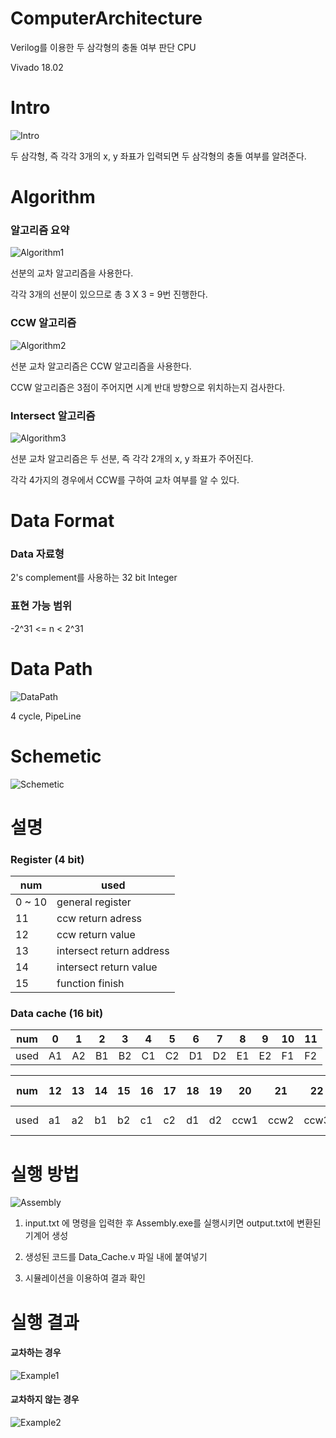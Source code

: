 # ComputerArchitecture

Verilog를 이용한 두 삼각형의 충돌 여부 판단 CPU

Vivado 18.02

# Intro

![Intro](./image/image0.png)

두 삼각형, 즉 각각 3개의 x, y 좌표가 입력되면 두 삼각형의 충돌 여부를 알려준다.

# Algorithm

### 알고리즘 요약

![Algorithm1](./image/image0-1.png)

선분의 교차 알고리즘을 사용한다.

각각 3개의 선분이 있으므로 총 3 X 3 = 9번 진행한다.

### CCW 알고리즘

![Algorithm2](./image/image0-2.png)

선분 교차 알고리즘은 CCW 알고리즘을 사용한다.

CCW 알고리즘은 3점이 주어지면 시계 반대 방향으로 위치하는지 검사한다.

### Intersect 알고리즘

![Algorithm3](./image/image0-3.png)

선분 교차 알고리즘은 두 선분, 즉 각각 2개의 x, y 좌표가 주어진다.

각각 4가지의 경우에서 CCW를 구하여 교차 여부를 알 수 있다.

# Data Format

### Data 자료형

2's complement를 사용하는 32 bit Integer

### 표현 가능 범위

-2^31 <= n < 2^31

# Data Path

![DataPath](./image/image.png)

4 cycle, PipeLine 

# Schemetic

![Schemetic](./image/image2.png)

# 설명

### Register (4 bit)

num | used
--- | ---
0	~ 10 | general register
11 | ccw return adress
12 | ccw return value
13 | intersect return address
14 | intersect return value
15 | function finish

### Data cache (16 bit)

num | 0 | 1 | 2 | 3 | 4 | 5 | 6 | 7 | 8 | 9 | 10 | 11 |
-- | -- | -- | -- | -- | -- | -- | -- | -- | -- | -- | -- |  -- |
used | A1 | A2 | B1 | B2 | C1 | C2 | D1 | D2 | E1 | E2 | F1 | F2 | 

num | 12 | 13 | 14 | 15 | 16 | 17 | 18 | 19 | 20 | 21 | 22 | 23 | 24 ~ 255 |
-- | -- | -- | -- | -- | -- | -- | -- | -- | -- | -- | -- | -- | -- |
used | a1 | a2 | b1 | b2 | c1 | c2 | d1 | d2 | ccw1 | ccw2 | ccw3 | ccw4 | non-used |

# 실행 방법

![Assembly](./image/image3.png)

1. input.txt 에 명령을 입력한 후 Assembly.exe를 실행시키면 output.txt에 변환된 기계어 생성

2. 생성된 코드를 Data_Cache.v 파일 내에 붙여넣기

3. 시뮬레이션을 이용하여 결과 확인

# 실행 결과

#### 교차하는 경우

![Example1](./image/image4.png)

#### 교차하지 않는 경우

![Example2](./image/image5.png)

